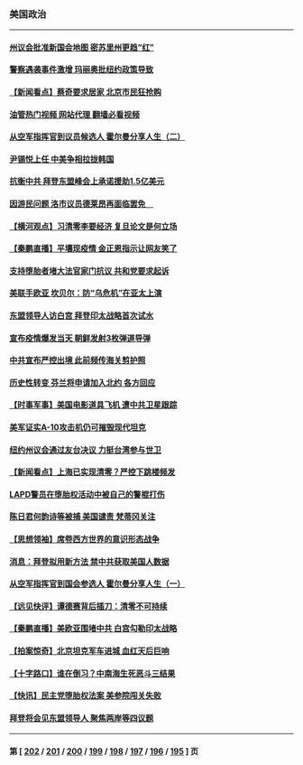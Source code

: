 ### 美国政治
---
#### [州议会批准新国会地图 密苏里州更趋“红”](../../pages/ncid1078159/n13735047.md?05131645) 
#### [警察遇袭事件激增 玛丽奥批纽约政策导致](../../pages/ncid1078159/n13735150.md?05131645) 
#### [【新闻看点】蔡奇要求居家 北京市民狂抢购](../../pages/ncid1078159/n13734674.md?05131645) 
#### [油管热门视频 网站代理 翻墙必看视频](http://209.222.30.114:81/youtube.html?05131645)
#### [从空军指挥官到议员候选人 霍尔曼分享人生（二）](../../pages/ncid1078159/n13735089.md?05131645) 
#### [尹锡悦上任 中美争相拉拢韩国](../../pages/ncid1078159/n13735045.md?05131645) 
#### [抗衡中共 拜登东盟峰会上承诺援助1.5亿美元](../../pages/ncid1078159/n13735000.md?05131645) 
#### [因游民问题 洛市议员德莱昂再面临罢免　](../../pages/ncid1078159/n13734988.md?05131645) 
#### [【横河观点】习清零李要经济 复旦论文是何立场](../../pages/ncid1078159/n13734952.md?05131645) 
#### [【秦鹏直播】平壤现疫情 金正恩指示让网友笑了](../../pages/ncid1078159/n13734948.md?05131645) 
#### [支持堕胎者堵大法官家门抗议 共和党要求起诉](../../pages/ncid1078159/n13734880.md?05131645) 
#### [美联手欧亚 坎贝尔：防“乌危机”在亚太上演](../../pages/ncid1078159/n13734715.md?05131645) 
#### [东盟领导人访白宫 拜登印太战略首次试水](../../pages/ncid1078159/n13734738.md?05131645) 
#### [宣布疫情爆发当天 朝鲜发射3枚弹道导弹](../../pages/ncid1078159/n13734727.md?05131645) 
#### [中共宣布严控出境 此前频传海关剪护照](../../pages/ncid1078159/n13734351.md?05131645) 
#### [历史性转变 芬兰将申请加入北约 各方回应](../../pages/ncid1078159/n13734455.md?05131645) 
#### [【时事军事】美国电影道具飞机 遭中共卫星跟踪](../../pages/ncid1078159/n13733841.md?05131645) 
#### [美军证实A-10攻击机仍可摧毁现代坦克](../../pages/ncid1078159/n13733965.md?05131645) 
#### [纽约州议会通过友台决议 力挺台湾参与世卫](../../pages/ncid1078159/n13734042.md?05131645) 
#### [【新闻看点】上海已实现清零？严控下跳楼频发](../../pages/ncid1078159/n13733725.md?05131645) 
#### [LAPD警员在堕胎权活动中被自己的警棍打伤](../../pages/ncid1078159/n13734013.md?05131645) 
#### [陈日君何韵诗等被捕 美国谴责 梵蒂冈关注](../../pages/ncid1078159/n13733849.md?05131645) 
#### [【思想领袖】席卷西方世界的意识形态战争](../../pages/ncid1078159/n13729056.md?05131645) 
#### [消息：拜登拟用新方法 禁中共获取美国人数据](../../pages/ncid1078159/n13733783.md?05131645) 
#### [从空军指挥官到国会参选人 霍尔曼分享人生（一）](../../pages/ncid1078159/n13733831.md?05131645) 
#### [【远见快评】谭德赛背后插刀：清零不可持续](../../pages/ncid1078159/n13733778.md?05131645) 
#### [【秦鹏直播】美欧亚围堵中共 白宫勾勒印太战略](../../pages/ncid1078159/n13733764.md?05131645) 
#### [【拍案惊奇】北京坦克军车进城 血红天后巨响](../../pages/ncid1078159/n13733674.md?05131645) 
#### [【十字路口】谁在倒习？中南海生死恶斗三结果](../../pages/ncid1078159/n13733678.md?05131645) 
#### [【快讯】民主党堕胎权法案 美参院闯关失败](../../pages/ncid1078159/n13733698.md?05131645) 
#### [拜登将会见东盟领导人 聚焦两岸等四议题](../../pages/ncid1078159/n13733647.md?05131645) 

---
#### 第 [ [202](./202.md?05131645) / [201](./201.md?05131645) / [200](./200.md?05131645) / [199](./199.md?05131645) / [198](./198.md?05131645) / [197](./197.md?05131645) / [196](./196.md?05131645) / [195](./195.md?05131645) ] 页
